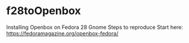 # f28toOpenbox
Installing Openbox on Fedora 28 Gnome
Steps to reproduce
Start here:
https://fedoramagazine.org/openbox-fedora/
